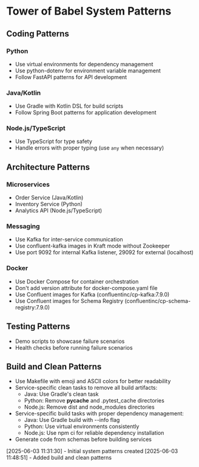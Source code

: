 # Tower of Babel System Patterns

## Coding Patterns

### Python
- Use virtual environments for dependency management
- Use python-dotenv for environment variable management
- Follow FastAPI patterns for API development

### Java/Kotlin
- Use Gradle with Kotlin DSL for build scripts
- Follow Spring Boot patterns for application development

### Node.js/TypeScript
- Use TypeScript for type safety
- Handle errors with proper typing (use `any` when necessary)

## Architecture Patterns

### Microservices
- Order Service (Java/Kotlin)
- Inventory Service (Python)
- Analytics API (Node.js/TypeScript)

### Messaging
- Use Kafka for inter-service communication
- Use confluent-kafka images in Kraft mode without Zookeeper
- Use port 9092 for internal Kafka listener, 29092 for external (localhost)

### Docker
- Use Docker Compose for container orchestration
- Don't add version attribute for docker-compose.yaml file
- Use Confluent images for Kafka (confluentinc/cp-kafka:7.9.0)
- Use Confluent images for Schema Registry (confluentinc/cp-schema-registry:7.9.0)

## Testing Patterns
- Demo scripts to showcase failure scenarios
- Health checks before running failure scenarios

## Build and Clean Patterns
- Use Makefile with emoji and ASCII colors for better readability
- Service-specific clean tasks to remove all build artifacts:
  - Java: Use Gradle's clean task
  - Python: Remove __pycache__ and .pytest_cache directories
  - Node.js: Remove dist and node_modules directories
- Service-specific build tasks with proper dependency management:
  - Java: Use Gradle build with --info flag
  - Python: Use virtual environments consistently
  - Node.js: Use npm ci for reliable dependency installation
- Generate code from schemas before building services

[2025-06-03 11:31:30] - Initial system patterns created
[2025-06-03 11:48:51] - Added build and clean patterns
